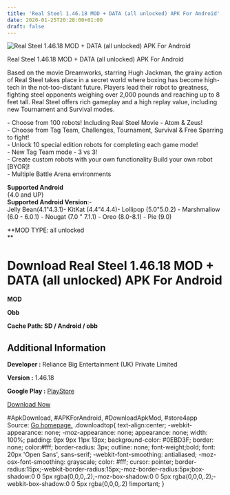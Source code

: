 ```yaml
---
title: 'Real Steel 1.46.18 MOD + DATA (all unlocked) APK For Android'
date: 2020-01-25T20:28:00+01:00
draft: false
---
```


![Real Steel 1.46.18 MOD + DATA (all unlocked) APK For Android](https://i2.wp.com/apkhome.net/wp-content/uploads/2020/01/Real-Steel-1.46.18-MOD-DATA-all-unlocked.png "Real Steel 1.46.18 MOD + DATA (all unlocked) APK For Android")

  

Real Steel 1.46.18 MOD + DATA (all unlocked) APK For Android

Based on the movie Dreamworks, starring Hugh Jackman, the grainy action of Real Steel takes place in a secret world where boxing has become high-tech in the not-too-distant future. Players lead their robot to greatness, fighting steel opponents weighing over 2,000 pounds and reaching up to 8 feet tall. Real Steel offers rich gameplay and a high replay value, including new Tournament and Survival modes.

\- Choose from 100 robots! Including Real Steel Movie - Atom & Zeus!  
\- Choose from Tag Team, Challenges, Tournament, Survival & Free Sparring to fight!  
\- Unlock 10 special edition robots for completing each game mode!  
\- New Tag Team mode - 3 vs 3!  
\- Create custom robots with your own functionality Build your own robot \[BYOR\]!  
\- Multiple Battle Arena environments

**Supported Android**  
{4.0 and UP}  
**Supported Android Version**:-  
Jelly Bean(4.1"4.3.1)- KitKat (4.4"4.4.4)- Lollipop (5.0"5.0.2) - Marshmallow (6.0 - 6.0.1) - Nougat (7.0 " 7.1.1) - Oreo (8.0-8.1) - Pie (9.0)

**MOD TYPE: all unlocked  
**

Download Real Steel 1.46.18 MOD + DATA (all unlocked) APK For Android
=====================================================================

**MOD**

**Obb**

**Cache Path: SD / Android / obb**

Additional Information
----------------------

**Developer :** Reliance Big Entertainment (UK) Private Limited

**Version :** 1.46.18

**Google Play :** [PlayStore](https://play.google.com/store/apps/details?id=com.jumpgames.RealSteel)

  

[Download Now](https://store4app.co/post/real-steel-1-46-18-mod-data-all-unlocked-apk-for-android_1579980367)

  
#ApkDownload, #APKForAndroid, #DownloadApkMod, #store4app  
Source: [Go homepage.](https://store4app.co/post/real-steel-1-46-18-mod-data-all-unlocked-apk-for-android_1579980367) .downloadtop{ text-align:center; -webkit-appearance: none; -moz-appearance: none; appearance: none; width: 100%; padding: 9px 9px 11px 13px; background-color: #0EBD3F; border: none; color:#fff; border-radius: 3px; outline: none; font-weight;bold; font: 20px 'Open Sans', sans-serif; -webkit-font-smoothing: antialiased; -moz-osx-font-smoothing: grayscale; color: #fff; cursor: pointer; border-radius:15px;-webkit-border-radius:15px;-moz-border-radius:5px;box-shadow:0 0 5px rgba(0,0,0,.2);-moz-box-shadow:0 0 5px rgba(0,0,0,.2);-webkit-box-shadow:0 0 5px rgba(0,0,0,.2) !important; }